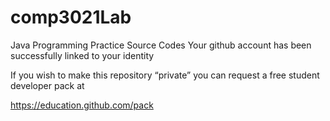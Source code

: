 # comp3021Lab
Java Programming Practice Source Codes
Your github account has been successfully linked to your identity

If you wish to make this repository “private” you can request a free student developer pack at

https://education.github.com/pack

